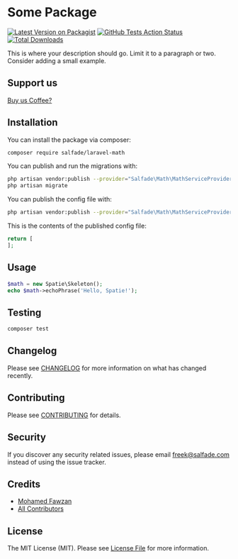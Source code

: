 # Some Package

[![Latest Version on Packagist](https://img.shields.io/packagist/v/salfade/laravel-math.svg?style=flat-square)](https://packagist.org/packages/salfade/laravel-math)
[![GitHub Tests Action Status](https://img.shields.io/github/workflow/status/salfade/laravel-math/run-tests?label=tests)](https://github.com/salfade/laravel-math/actions?query=workflow%3Arun-tests+branch%3Amaster)
[![Total Downloads](https://img.shields.io/packagist/dt/salfade/laravel-math.svg?style=flat-square)](https://packagist.org/packages/salfade/laravel-math)


This is where your description should go. Limit it to a paragraph or two. Consider adding a small example.

## Support us
[Buy us Coffee?](http://paypal.me/MohamedFawzan)


## Installation

You can install the package via composer:

```bash
composer require salfade/laravel-math
```

You can publish and run the migrations with:

```bash
php artisan vendor:publish --provider="Salfade\Math\MathServiceProvider" --tag="migrations"
php artisan migrate
```

You can publish the config file with:
```bash
php artisan vendor:publish --provider="Salfade\Math\MathServiceProvider" --tag="config"
```

This is the contents of the published config file:

```php
return [
];
```

## Usage

``` php
$math = new Spatie\Skeleton();
echo $math->echoPhrase('Hello, Spatie!');
```

## Testing

``` bash
composer test
```

## Changelog

Please see [CHANGELOG](CHANGELOG.md) for more information on what has changed recently.

## Contributing

Please see [CONTRIBUTING](CONTRIBUTING.md) for details.

## Security

If you discover any security related issues, please email freek@salfade.com instead of using the issue tracker.

## Credits

- [Mohamed Fawzan](https://github.com/fawzan)
- [All Contributors](../../contributors)

## License

The MIT License (MIT). Please see [License File](LICENSE.md) for more information.
